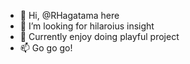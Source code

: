 - 👋 Hi, @RHagatama here
- 👀 I’m looking for hilaroius insight
- 🌱 Currently enjoy doing playful project
- 📫 Go go go!

<!---
RHagatama/RHagatama is a ✨ special ✨ repository because its `README.md` (this file) appears on your GitHub profile.
You can click the Preview link to take a look at your changes.
--->

